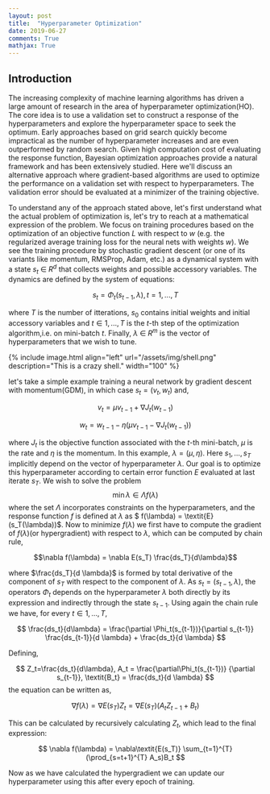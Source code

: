 ```yaml
---
layout: post
title:  "Hyperparameter Optimization"
date: 2019-06-27
comments: True
mathjax: True
---
```

<h2>Introduction</h2>

The increasing complexity of machine learning algorithms has driven a large amount of research in the area of hyperparameter optimization(HO). The core idea is to use a validation set to construct a response of the hyperparameters and explore the hyperparameter space to seek the optimum. Early approaches based on grid search quickly become impractical as the number of hyperparameter increases and are even outperformed by random search. Given high computation cost of evaluating the response function, Bayesian optimization approaches provide a natural framework and has been extensively studied. 
Here we'll discuss an alternative approach where gradient-based algorithms are used to optimize the performance on a validation set with respect to hyperparameters. The validation error should be evaluated at a minimizer of the training objective.

To understand any of the approach stated above, let's first understand what the actual problem of optimization is, let's try to reach at a mathematical expression of the problem. 
We focus on training procedures based on the optimization of an objective function $L$ with respect to $w$ (e.g. the regularized average training loss for the neural nets with weights $w$). We see the training procedure by stochastic gradient descent (or one of its variants like momentum, RMSProp, Adam, etc.) as a dynamical system with a state $s_t$ $\in$ $R^d$ that collects weights and possible accessory variables. The dynamics are defined by the system of equations: 

$$ s_t = \Phi_t(s_{t-1}, \lambda),    t = 1,...,T $$

where $T$ is the number of itterations, $s_0$ contains initial weights and initial accessory variables and $t \in {1,...,T}$ is the $t$-th step of the optimization algorithm,i.e. on mini-batch $t$. Finally, $\lambda$ $\in$ $R^m$ is the vector of hyperparameters that we wish to tune.

{% include image.html align="left" url="/assets/img/shell.png" description="This is a crazy shell." width="100" %}
 
let's take a simple example training a neural network by gradient descent with momentum(GDM), in which case $s_t = (v_t, w_t)$ and, 


$$v_t = \mu v_{t-1} + \nabla J_t(w_{t-1})$$

$$w_t = w_{t-1} - \eta (\mu v_{t-1} - \nabla J_t(w_{t-1}))$$

where $J_t$ is the objective function associated with the $t$-th mini-batch, $\mu$ is the rate and $\eta$ is the momentum. In this example, $\lambda = (\mu, \eta)$.
Here $s_1,...,s_T$ implicitly depend on the vector of hyperparameter $\lambda$. Our goal is to optimize this hyperparameter according to certain error function $E$ evaluated at last iterate $s_T$. We wish to solve the problem
$$ \min{\lambda \in \Lambda} f(\lambda)$$
where the set $\Lambda$ incorporates constraints on the hyperparameters, and the response function $f$ is defined at $\lambda$ as 
$ f(\lambda) = \textit{E}(s_T(\lambda))\$.
Now to minimize $f$($\lambda$) we first have to compute the gradient of $f(\lambda)$(or hypergradient) with respect to $\lambda$, which can be computed by chain rule,

$$\nabla f(\lambda) = \nabla E(s_T) \frac{ds_T}{d\lambda}$$

where $\frac{ds_T}{d \lambda}$ is formed by total derivative of the component of $s_T$ with respect to the component of $\lambda$. As $s_t = (s_{t-1}, \lambda)$, the operators $\Phi_t$ depends on the hyperparameter $\lambda$ both directly by its expression and indirectly through the state $s_{t-1}$. Using again the chain rule we have, for every $t \in {1,...,T}$,

$$ \frac{ds_t}{d\lambda} = \frac{\partial \Phi_t(s_{t-1})}{\partial s_{t-1}} \frac{ds_{t-1}}{d \lambda} + \frac{ds_t}{d \lambda} $$

Defining,

$$
    Z_t=\frac{ds_t}{d\lambda},  A_t = 
    \frac{\partial\Phi_t(s_{t-1})} {\partial s_{t-1}}, 
    \textit{B_t} = \frac{ds_t}{d \lambda}
$$
the equation can be written as,

$$
    \nabla f(\lambda) = \nabla E(s_T) Z_t = \nabla E(s_T) (A_t Z_{t-1} + B_t)  
$$

This can be calculated by recursively calculating $Z_t$, which lead to the final expression:

$$
     \nabla f(\lambda) = \nabla\textit{E(s_T)}  \sum_{t=1}^{T} (\prod_{s=t+1}^{T} A_s)B_t
$$

Now as we have calculated the hypergradient we can update our hyperparameter using this after every epoch of training. 
